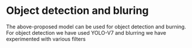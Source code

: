 # Object detection and bluring 
The above-proposed model can be used for object detection and burning.
For object detection we have used YOLO-V7 and blurring we have experimented with various filters
